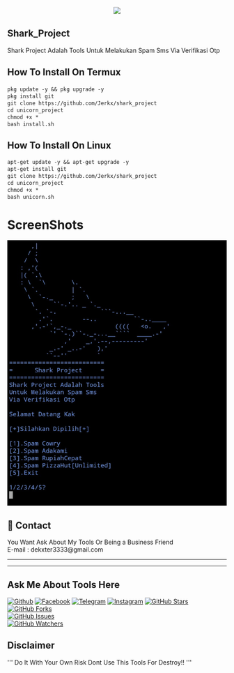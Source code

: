 <p align="center">
  <img src="https://imgur.com/LV53i4h.png" width=400/>
</p>



## Shark_Project
Shark Project Adalah Tools Untuk Melakukan
Spam Sms Via Verifikasi Otp

## How To Install On Termux
```
pkg update -y && pkg upgrade -y
pkg install git
git clone https://github.com/Jerkx/shark_project
cd unicorn_project
chmod +x *
bash install.sh
```

## How To Install On Linux
```
apt-get update -y && apt-get upgrade -y
apt-get install git
git clone https://github.com/Jerkx/shark_project
cd unicorn_project
chmod +x *
bash unicorn.sh
```

# ScreenShots
![Screenshot](Screenshot.png)

<h2>📧 Contact</h2>
<lh3>You Want Ask About  My Tools Or Being a Business Friend
<br>E-mail : dekxter3333@gmail.com
<hr>
<hr>
  
## Ask Me About Tools Here

[![Github](https://img.shields.io/badge/-Github-222222?style=flat-square&logo=Github&logoColor=white)](https://github.com/Jerkx/Ask)
[![Facebook](https://img.shields.io/badge/-Facebook-222222?style=flat-square&logo=Facebook&logoColor=white&link=https://https://facebook.com/JerkKids)](https://facebook.com/JerkKids)
[![Telegram](https://img.shields.io/badge/-Telegram-222222?style=flat-square&logo=Telegram&logoColor=white&link=https://t.me/JerkKids)](https://t.me/JerkKids)
[![Instagram](https://img.shields.io/badge/-Instagram-222222?style=flat-square&logo=Instagram&logoColor=white&link=https://instagram/jerkkids)](https://instagram.com/jerkkids)
[![GitHub Stars](https://img.shields.io/github/stars/Jerkx/shark_project.svg)](https://github.com/Jerkx/shark_project/stargazers)
[![GitHub Forks](https://img.shields.io/github/forks/Jerkx/shark_project.svg)](https://github.com/Jerkx/shark_project/network/members)                   
[![GitHub Issues](https://img.shields.io/github/issues/shark_project/Ask.svg)](https://github.com/Jerkx/Ask)                                  
[![GitHub Watchers](https://img.shields.io/github/watchers/Jerkx/shark_project.svg)](https://github.com/Jerkx/shark_project/watchers)

## Disclaimer
'''
Do It With Your Own Risk
Dont Use This Tools For Destroy!!
'''

